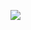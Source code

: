 [![](https://i9.ytimg.com/vi/0Fik-8HR0oQ/mq1.jpg?sqp=CNy-5ZoG&rs=AOn4CLCyN9P69hD3GHMAMiPHXS2KA8eshQ)](https://www.youtube.com/watch?v=0Fik-8HR0oQ)
